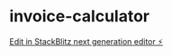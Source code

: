 # invoice-calculator

[Edit in StackBlitz next generation editor ⚡️](https://stackblitz.com/~/github.com/RKINDUSTRIES851/invoice-calculator)